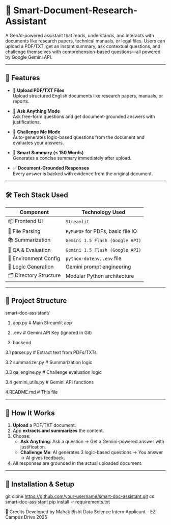 
#  🤖 Smart-Document-Research-Assistant


A GenAI-powered assistant that reads, understands, and interacts with documents like research papers, technical manuals, or legal files. Users can upload a PDF/TXT, get an instant summary, ask contextual questions, and challenge themselves with comprehension-based questions—all powered by Google Gemini API.

-----------------------------------------------------------------------------------------------------------------------------------------------------------------------------------------------

## 🚀 Features

- 📄 **Upload PDF/TXT Files**  
  Upload structured English documents like research papers, manuals, or reports.

- 🧠 **Ask Anything Mode**  
  Ask free-form questions and get document-grounded answers with justifications.

- 🎯 **Challenge Me Mode**  
  Auto-generates logic-based questions from the document and evaluates your answers.

- 📝 **Smart Summary (≤ 150 Words)**  
  Generates a concise summary immediately after upload.

- ✅ **Document-Grounded Responses**  
  Every answer is backed with evidence from the original document.

------------------------------------------------------------------------------------------------------------------------------------------------------------------------------------------------

## 🛠 Tech Stack Used

| Component              | Technology Used                   |
|------------------------|-----------------------------------|
| 📦 Frontend UI         | `Streamlit`                       |
| 📂 File Parsing        | `PyMuPDF` for PDFs, basic file IO |
| 📚 Summarization       | `Gemini 1.5 Flash (Google API)`   |
| 💬 QA & Evaluation     | `Gemini 1.5 Flash (Google API)`   |
| 🔐 Environment Config  | `python-dotenv`, `.env` file      |
| 🧠 Logic Generation    | Gemini prompt engineering         |
| 🗂 Directory Structure | Modular Python architecture       |

------------------------------------------------------------------------------------------------------------------------------------------------------------------------------------------------

## 📁 Project Structure
smart-doc-assistant/
1. app.py # Main Streamlit app

2. .env # Gemini API Key (ignored in Git)

3. backend

3.1 parser.py # Extract text from PDFs/TXTs

3.2 summarizer.py # Summarization logic

3.3 qa_engine.py # Challenge evaluation logic

3.4 gemini_utils.py # Gemini API functions

4.README.md # This file


------------------------------------------------------------------------------------------------------------------------------------------------------------------------------------------------

## 🧪 How It Works

1. **Upload** a PDF/TXT document.
2. App **extracts and summarizes** the content.
3. Choose:
   - **Ask Anything**: Ask a question → Get a Gemini-powered answer with justification.
   - **Challenge Me**: AI generates 3 logic-based questions → You answer → AI gives feedback.
4. All responses are grounded in the actual uploaded document.

------------------------------------------------------------------------------------------------------------------------------------------------------------------------------------------------

## 🧰 Installation & Setup

git clone https://github.com/your-username/smart-doc-assistant.git
cd smart-doc-assistant
pip install -r requirements.txt

🙌 Credits
Developed by Mahak Bisht
Data Science Intern Applicant – EZ Campus Drive 2025

